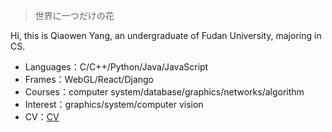> 世界に一つだけの花

Hi, this is Qiaowen Yang, an undergraduate of Fudan University, majoring in CS.<br>
* Languages：C/C++/Python/Java/JavaScript
* Frames：WebGL/React/Django
* Courses：computer system/database/graphics/networks/algorithm
* Interest：graphics/system/computer vision
* CV：[CV](https://github.com/QiaowenYoung/QiaowenYoung.github.io/blob/master/_includes/about/QiaowenYang_CV.pdf)
